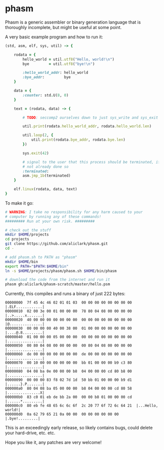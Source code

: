 # phasm
Phasm is a generic assembler or binary generation language that is
thoroughly incomplete, but might be useful at some point.

A very basic example program and how to run it:

```ruby
(std, asm, elf, sys, util) -> {

    rodata = {
        hello_world = util.utf8("Hello, world!\n")
        bye         = util.utf8("bye!\n")

        :hello_world_addr: hello_world
        :bye_addr:         bye
    }

    data = {
        :counter: std.U(8, 0)
    }

    text = (rodata, data) -> {

        # TODO: seccomp2 ourselves down to just sys_write and sys_exit

        util.print(rodata.hello_world_addr, rodata.hello_world.len)

        util.loop(2, {
            util.print(rodata.bye_addr, rodata.bye.len)
        })

        sys.exit(42)

        # signal to the user that this process should be terminated, if
        # not already done so
        :terminated:
        asm.jmp_1b(terminated)
    }

    elf.linux(rodata, data, text)
}
```

To make it go:

```sh
# WARNING: I take no responsibility for any harm caused to your
# computer by running any of these commands!
######### Run at your own risk. #########

# check out the stuff
mkdir $HOME/projects
cd projects
git clone https://github.com/aliclark/phasm.git
cd -

# add phasm.sh to PATH as "phasm"
mkdir $HOME/bin
export PATH="$PATH:$HOME/bin"
ln -s $HOME/projects/phasm/phasm.sh $HOME/bin/phasm

# download the code from the internet and run it
phasm gh:aliclark/phasm-scratch/master/hello.psm
```

Currently, this compiles and runs a binary of just 222 bytes:

```
00000000  7f 45 4c 46 02 01 01 03  00 00 00 00 00 00 00 00  |.ELF............|
00000010  02 00 3e 00 01 00 00 00  78 80 04 08 00 00 00 00  |..>.....x.......|
00000020  40 00 00 00 00 00 00 00  00 00 00 00 00 00 00 00  |@...............|
00000030  00 00 00 00 40 00 38 00  01 00 00 00 00 00 00 00  |....@.8.........|
00000040  01 00 00 00 05 00 00 00  00 00 00 00 00 00 00 00  |................|
00000050  00 80 04 08 00 00 00 00  00 80 04 08 00 00 00 00  |................|
00000060  de 00 00 00 00 00 00 00  de 00 00 00 00 00 00 00  |................|
00000070  00 10 00 00 00 00 00 00  bb 01 00 00 00 b9 c3 80  |................|
00000080  04 08 ba 0e 00 00 00 b8  04 00 00 00 cd 80 b8 00  |................|
00000090  00 00 00 83 f8 02 7d 1d  50 bb 01 00 00 00 b9 d1  |......}.P.......|
000000a0  80 04 08 ba 05 00 00 00  b8 04 00 00 00 cd 80 58  |...............X|
000000b0  83 c0 01 eb de bb 2a 00  00 00 b8 01 00 00 00 cd  |......*.........|
000000c0  80 eb fe 48 65 6c 6c 6f  2c 20 77 6f 72 6c 64 21  |...Hello, world!|
000000d0  0a 62 79 65 21 0a 00 00  00 00 00 00 00 00        |.bye!.........|
```

This is an exceedingly early release, so likely contains bugs, could
delete your hard-drive, etc. etc.

Hope you like it, any patches are very welcome!
